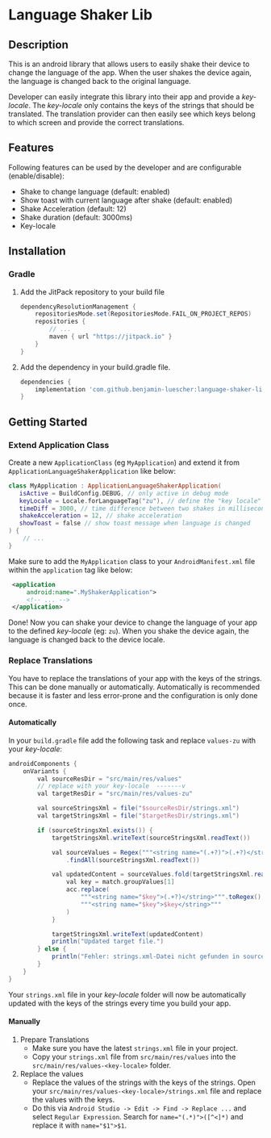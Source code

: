 # Language Shaker Lib
## Description
This is an android library that allows users to easily shake their device to change the language of the app.
When the user shakes the device again, the language is changed back to the original language.

Developer can easily integrate this library into their app and provide a *key-locale*.
The *key-locale* only contains the keys of the strings that should be translated.
The translation provider can then easily see which keys belong to which screen and provide the correct translations.

## Features
Following features can be used by the developer and are configurable (enable/disable):
- Shake to change language (default: enabled)
- Show toast with current language after shake (default: enabled)
- Shake Acceleration (default: 12)
- Shake duration (default: 3000ms)
- Key-locale

## Installation
### Gradle
1. Add the JitPack repository to your build file
    ```gradle
    dependencyResolutionManagement {
        repositoriesMode.set(RepositoriesMode.FAIL_ON_PROJECT_REPOS)
        repositories {
            // ...
            maven { url "https://jitpack.io" }
        }
    }
    ```
2. Add the dependency in your build.gradle file.
    ```gradle
    dependencies {
        implementation 'com.github.benjamin-luescher:language-shaker-lib:1.0.0'
    }
    ```

## Getting Started
### Extend Application Class
Create a new `ApplicationClass` (eg `MyApplication`) and extend it from `ApplicationLanguageShakerApplication` like below:
```kotlin
class MyApplication : ApplicationLanguageShakerApplication(
   isActive = BuildConfig.DEBUG, // only active in debug mode
   keyLocale = Locale.forLanguageTag("zu"), // define the "key locale" language
   timeDiff = 3000, // time difference between two shakes in milliseconds
   shakeAcceleration = 12, // shake acceleration
   showToast = false // show toast message when language is changed
) {
    // ...
}
```

Make sure to add the `MyApplication` class to your `AndroidManifest.xml` file within the `application` tag like below:
```xml
 <application
     android:name=".MyShakerApplication">
     <!-- ... -->
 </application>
```
Done! Now you can shake your device to change the language of your app to the defined *key-locale* (eg: `zu`).
When you shake the device again, the language is changed back to the device locale.

### Replace Translations
You have to replace the translations of your app with the keys of the strings. This can be done manually or automatically.
Automatically is recommended because it is faster and less error-prone and the configuration is only done once.

#### Automatically
In your `build.gradle` file add the following task and replace `values-zu` with your *key-locale*:
```gradle
androidComponents {
    onVariants {
        val sourceResDir = "src/main/res/values"
        // replace with your key-locale  -------v
        val targetResDir = "src/main/res/values-zu"

        val sourceStringsXml = file("$sourceResDir/strings.xml")
        val targetStringsXml = file("$targetResDir/strings.xml")

        if (sourceStringsXml.exists()) {
            targetStringsXml.writeText(sourceStringsXml.readText())

            val sourceValues = Regex("""<string name="(.+?)">(.+?)</string>""")
                .findAll(sourceStringsXml.readText())

            val updatedContent = sourceValues.fold(targetStringsXml.readText()) { acc, match ->
                val key = match.groupValues[1]
                acc.replace(
                    """<string name="$key">(.+?)</string>""".toRegex(),
                    """<string name="$key">$key</string>"""
                )
            }

            targetStringsXml.writeText(updatedContent)
            println("Updated target file.")
        } else {
            println("Fehler: strings.xml-Datei nicht gefunden in source oder target")
        }
    }
}
```
Your `strings.xml` file in your *key-locale* folder will now be automatically updated with the
keys of the strings every time you build your app.

#### Manually
1. Prepare Translations
   - Make sure you have the latest `strings.xml` file in your project.
   - Copy your `strings.xml` file from `src/main/res/values` into the `src/main/res/values-<key-locale>` folder.
2. Replace the values
   - Replace the values of the strings with the keys of the strings. Open your `src/main/res/values-<key-locale>/strings.xml` file and replace the values with the keys.
   - Do this via `Android Studio -> Edit -> Find -> Replace ...` and select `Regular Expression`. Search for `name="(.*)">([^<]*)` and replace it with `name="$1">$1`.